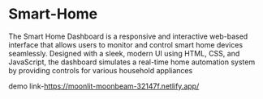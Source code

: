 # Smart-Home
The Smart Home Dashboard is a responsive and interactive web-based interface that allows users to monitor and control smart home devices seamlessly. Designed with a sleek, modern UI using HTML, CSS, and JavaScript, the dashboard simulates a real-time home automation system by providing controls for various household appliances


demo link-https://moonlit-moonbeam-32147f.netlify.app/
